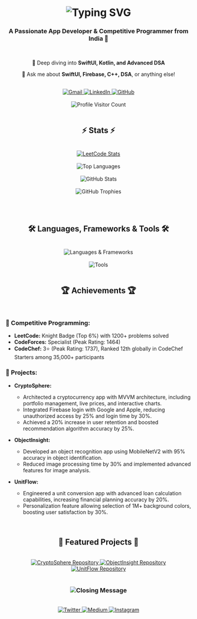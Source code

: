 <h1 align="center">
  <img src="https://readme-typing-svg.herokuapp.com/?font=Righteous&size=35&center=true&vCenter=true&width=500&height=70&duration=4000&lines=Hi+There!+👋;+I'm+Ankit+Kaushik!;" alt="Typing SVG" />
</h1>

<h3 align="center">A Passionate App Developer & Competitive Programmer from India 🚀</h3>

<br/>

<div align="center">
  <p>🌱 Deep diving into <strong>SwiftUI, Kotlin, and Advanced DSA</strong></p>
  <p>💬 Ask me about <strong>SwiftUI, Firebase, C++, DSA</strong>, or anything else!</p>
</div>

<br/>

<div align="center">
  <a href="mailto:kaushikankit2021@gmail.com">
    <img src="https://img.shields.io/badge/Gmail-333333?style=for-the-badge&logo=gmail&logoColor=red" alt="Gmail" />
  </a>
  <a href="https://linkedin.com/in/ankit-kaushik-81687b244" target="_blank">
    <img src="https://img.shields.io/badge/LinkedIn-0077B5?style=for-the-badge&logo=linkedin&logoColor=white" alt="LinkedIn" />
  </a>
  <a href="https://github.com/ankit7610" target="_blank">
    <img src="https://img.shields.io/badge/GitHub-181717?style=for-the-badge&logo=github&logoColor=white" alt="GitHub" />
  </a>
</div>

<br/>

<div align="center">
  <img src="https://komarev.com/ghpvc/?username=ankit7610&style=for-the-badge&color=brightgreen" alt="Profile Visitor Count" />
</div>

<br/>

<h2 align="center">⚡ Stats ⚡</h2>
<br/>

<div align="center">
  <a href="https://leetcode.com/AK200199/">
    <img src="https://leetcard.jacoblin.cool/AK200199?theme=dark&font=Noto%20Sans%20Math&ext=heatmap" alt="LeetCode Stats" />
  </a>
  <br/><br/>
  <img src="https://github-readme-stats.vercel.app/api/top-langs/?username=ankit7610&hide=HTML&langs_count=8&layout=compact&theme=react&border_radius=10&size_weight=0.5&count_weight=0.5" alt="Top Languages" />
  <br/><br/>
  <img src="https://github-readme-stats.vercel.app/api?username=ankit7610&show_icons=true&theme=react&border_color=61dafb&border_radius=10" alt="GitHub Stats" />
  <br/><br/>
  <img src="https://github-profile-trophy.vercel.app/?username=ankit7610&theme=onestar&margin-w=15&margin-h=15" alt="GitHub Trophies" />
</div>

<br/><br/>

<h2 align="center">🛠️ Languages, Frameworks & Tools 🛠️</h2>
<br/>

<div align="center">
  <img src="https://skillicons.dev/icons?i=swift,kotlin,cpp,python,java,firebase" alt="Languages & Frameworks" />
  <br/><br/>
  <img src="https://skillicons.dev/icons?i=react,flutter,mysql,github,androidstudio,vscode" alt="Tools" />
</div>

<br/>

<h2 align="center">🏆 Achievements 🏆</h2>
<br/>

### 🥇 Competitive Programming:
- **LeetCode:** Knight Badge (Top 6%) with 1200+ problems solved
- **CodeForces:** Specialist (Peak Rating: 1464)
- **CodeChef:** 3⭐ (Peak Rating: 1737), Ranked 12th globally in CodeChef Starters among 35,000+ participants

### 🚀 Projects:
- **CryptoSphere:**
  - Architected a cryptocurrency app with MVVM architecture, including portfolio management, live prices, and interactive charts.
  - Integrated Firebase login with Google and Apple, reducing unauthorized access by 25% and login time by 30%.
  - Achieved a 20% increase in user retention and boosted recommendation algorithm accuracy by 25%.

- **ObjectInsight:**
  - Developed an object recognition app using MobileNetV2 with 95% accuracy in object identification.
  - Reduced image processing time by 30% and implemented advanced features for image analysis.

- **UnitFlow:**
  - Engineered a unit conversion app with advanced loan calculation capabilities, increasing financial planning accuracy by 20%.
  - Personalization feature allowing selection of 1M+ background colors, boosting user satisfaction by 30%.

<br/>

<h2 align="center">📱 Featured Projects 📱</h2>
<br/>

<div align="center">
  <a href="https://github.com/ankit7610/CryptoSphere">
    <img src="https://github-readme-stats.vercel.app/api/pin/?username=ankit7610&repo=CryptoSphere&theme=react&border_color=61dafb&border_radius=10" alt="CryptoSphere Repository" />
  </a>
  <a href="https://github.com/ankit7610/ObjectInsight">
    <img src="https://github-readme-stats.vercel.app/api/pin/?username=ankit7610&repo=ObjectInsight&theme=react&border_color=61dafb&border_radius=10" alt="ObjectInsight Repository" />
  </a>
  <a href="https://github.com/ankit7610/UnitFlow">
    <img src="https://github-readme-stats.vercel.app/api/pin/?username=ankit7610&repo=UnitFlow&theme=react&border_color=61dafb&border_radius=10" alt="UnitFlow Repository" />
  </a>
</div>

<br/>

<h3 align="center">
  <img src="https://readme-typing-svg.herokuapp.com/?font=Righteous&size=25&center=true&vCenter=true&width=500&height=70&duration=4000&lines=Thanks+for+visiting!+✌️;+Shoot+me+a+message+on+LinkedIn!;I'm+always+down+to+collab.:)" alt="Closing Message" />
</h3>

<br/>

<div align="center">
  <a href="https://twitter.com/yourtwitter" target="_blank">
    <img src="https://img.shields.io/badge/Twitter-1DA1F2?style=for-the-badge&logo=twitter&logoColor=white" alt="Twitter" />
  </a>
  <a href="https://medium.com/@yourmedium" target="_blank">
    <img src="https://img.shields.io/badge/Medium-000000?style=for-the-badge&logo=medium&logoColor=white" alt="Medium" />
  </a>
  <a href="https://www.instagram.com/yourinstagram/" target="_blank">
    <img src="https://img.shields.io/badge/Instagram-E1306C?style=for-the-badge&logo=instagram&logoColor=white" alt="Instagram" />
  </a>
</div>
